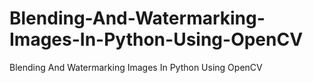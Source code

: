 # Blending-And-Watermarking-Images-In-Python-Using-OpenCV
Blending And Watermarking Images In Python Using OpenCV

